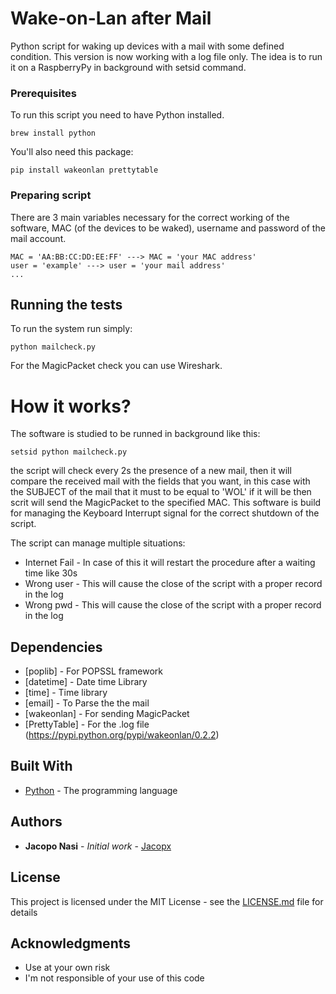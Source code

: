 # Wake-on-Lan after Mail

Python script for waking up devices with a mail with some defined condition.
This version is now working with a log file only. The idea is to run it on a RaspberryPy in background with setsid command.

### Prerequisites

To run this script you need to have Python installed.

```
brew install python
```
You'll also need this package:
```
pip install wakeonlan prettytable
```

### Preparing script

There are 3 main variables necessary for the correct working of the software, MAC (of the devices to be waked), username and password of the mail account.
```
MAC = 'AA:BB:CC:DD:EE:FF' ---> MAC = 'your MAC address'
user = 'example' ---> user = 'your mail address'
...
```

## Running the tests

To run the system run simply:
```
python mailcheck.py
```
For the MagicPacket check you can use Wireshark.

# How it works?

The software is studied to be runned in background like this:

```
setsid python mailcheck.py
```
the script will check every 2s the presence of a new mail, then it will compare the received mail with the fields that you want, in this case with the SUBJECT of the mail that it must to be equal to 'WOL' if it will be then scrit will send the MagicPacket to the specified MAC.
This software is build for managing the Keyboard Interrupt signal for the correct shutdown of the script.

The script can manage multiple situations:
* Internet Fail - In case of this it will restart the procedure after a waiting time like 30s
* Wrong user - This will cause the close of the script with a proper record in the log
* Wrong pwd - This will cause the close of the script with a proper record in the log

## Dependencies

* [poplib] - For POPSSL framework
* [datetime] - Date time Library
* [time] - Time library
* [email] - To Parse the the mail
* [wakeonlan] - For sending MagicPacket
* [PrettyTable] - For the .log file
(https://pypi.python.org/pypi/wakeonlan/0.2.2)


## Built With

* [Python](http://pythoncentral.io) - The programming language

## Authors

* **Jacopo Nasi** - *Initial work* - [Jacopx](https://github.com/Jacopx)

## License

This project is licensed under the MIT License - see the [LICENSE.md](LICENSE.md) file for details

## Acknowledgments

* Use at your own risk
* I'm not responsible of your use of this code

